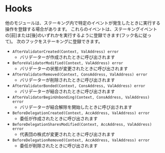 # Hooks

他のモジュールは、ステーキング内で特定のイベントが発生したときに実行する操作を登録する場合があります。
これらのイベントは、ステーキングイベントの[前]または[後]のいずれかを実行するように登録できます(フック名に従って)。 次のフックをステーキングに登録できます。

- `AfterValidatorCreated(Context, ValAddress) error`
    - バリデーターが作成されたときに呼び出されます
- `BeforeValidatorModified(Context, ValAddress) error`
    - バリデーターの状態が変更されたときに呼び出されます
- `AfterValidatorRemoved(Context, ConsAddress, ValAddress) error`
    - バリデーターが削除されたときに呼び出されます
- `AfterValidatorBonded(Context, ConsAddress, ValAddress) error`
    - バリデーターが結合されたときに呼び出されます
- `AfterValidatorBeginUnbonding(Context, ConsAddress, ValAddress) error`
    - バリデーターが結合解除を開始したときに呼び出されます
- `BeforeDelegationCreated(Context, AccAddress, ValAddress) error`
    - 委任が作成されたときに呼び出されます
- `BeforeDelegationSharesModified(Context, AccAddress, ValAddress) error`
    - 代表団の株式が変更されたときに呼び出されます
- `BeforeDelegationRemoved(Context, AccAddress, ValAddress) error`
    - 委任が削除されたときに呼び出されます
